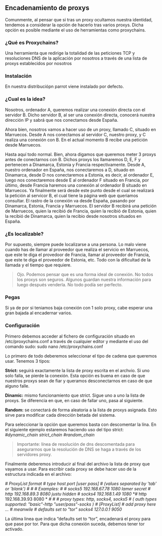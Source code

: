 ## Encadenamiento de proxys
Comunmente, al pensar que si tras un proxy ocultamos nuestra identidad, tendemos a considerar la opción de hacerlo tras varios proxys. Dicha opción es posible mediante el uso de herramientas como proxychains.

### ¿Qué es Proxychains?
Una herramienta que redirige la totalidad de las peticiones TCP y resoluciones DNS de la aplicación por nosotros a través de una lista de proxys establecidos por nosotros

### Instalación
En nuestra distribuciópn parrot viene instalado por defecto.

### ¿Cual es la idea?
Nosotros, ordenador A, queremos realizar una conexión directa con el servidor B. Dicho servidor B, al ser una conexión directa, conocerá nuestra dirección IP y sabrá que nos conectamos desde España.

Ahora bien, nosotros vamos a hacer uso de un proxy, llamado C, situado en Marruecos. Desde A nos conectamos al servidor C, nuestro proxy, y C realiza una conexión con B. En el actual momento B recibe una petición desde Marruecos.

Hasta aquí todo normal. Bien, ahora digamos que queremos meter 3 proxys antes de conectarnos con B. Dichos proxys los llamaremos D, E, F y pertenecen a Dinamarca, Estonia y Francia respectivamente. Desde A, nuestro ordenador en España, nos conectaremos a D, situado en Dinamarca, desde D nos conectaremos a Estonia, es decir, al ordenador E, luego nos conectaremos desde E al ordenador F situado en Francia, por último, desde Francia haremos una conexión al ordenador B situado en Marruecos. Ya finalmente será desde este punto desde el cual se realizará la petición al servicor B, el cual tiene la página web que queriamos consultar. El rastro de la conexión va desde España, pasando por Dinamarca, Estonia, Francia y Marruecos. El servidor B recibirá una petición de Marruecos, quien la recibió de Francia, quien la recibió de Estonia, quien la recibió de Dinamarca, quien la recibio desde nosotros situados en España.

### ¿Es localizable?
Por supuesto, siempre puede localizarse a una persona. Lo malo viene cuando has de llamar al proveedor que realiza el servicio en Marruecos, que este te diga el provedoor de Francia, llamar al proveedor de Francia, que este te diga el proveedor de Estonia, etc. Todo con la dificultad de la llamada y el tiempo que requiere.

> Ojo. Podemos pensar que es una forma ideal de conexión. No todos los proxys son seguros. Algunos guardan nuestra información para luego después venderla. No todo podía ser perfecto.

### Pegas
Si ya de por si teniamos baja conexión con 1 solo proxy, cabe esperar una gran bajada al encadernar varios.

### Configuración
Primero debemos acceder al fichero de configuración situado en /etc/proxychains.conf a través de cualquier editor y mediante el uso del comando sudo: sudo nano /etc/proxychains.conf

Lo primero de todo deberemos seleccionar el tipo de cadena que queremos usar. Tenemos 3 tipos:

**Strict:** seguirá exactamente la lista de proxy escrita en el archvio. Si uno solo falla, se pierde la conexión. Esta opción es buena en caso de que nuestros proxys sean de fiar y queramos desconectarnos en caso de que alguno falle.

**Dinamic:** mismo funcionamiento que strict. Sigue uno a uno la lista de proxys. Se diferencia en que, en caso de fallar uno, pasa al siguiente.

**Random:** se conectará de forma aleatoria a la lista de proxys asignada. Esto sirve para modificar cada dirección betada del sistema.

Para seleccionar la opción que queremos basta con descomentar la lína. En el siguiente ejemplo estaremos haciendo uso del tipo strict:
*#dynamic_chain*
*strict_chain*
*#random_chain*

> Importante: línea de resolución de dns descomentada para asegurarnos que la resolución de DNS se haga a través de los servidores proxy.

Finalmente deberemos introducir al final del archivo la lista de proxy que vayamos a usar. Para escribir cada proxy se debe hacer uso de la estructura indicada en el archivo:






*# ProxyList format*
*#       type  host  port [user pass]*
*#       (values separated by 'tab' or 'blank')*
*#*
*#*
*#        Examples:*
*#*
*#            	socks5	192.168.67.78	1080	lamer	secret*
*#		http	192.168.89.3	8080	justu	hidden*
*#	 	socks4	192.168.1.49	1080*
*#	        http	192.168.39.93	8080	*
*#*
*#*
*#       proxy types: http, socks4, socks5*
*#        ( auth types supported: "basic"-http  "user/pass"-socks )*
*#*
*[ProxyList]*
*# add proxy here ...*
*# meanwile*
*# defaults set to "tor"*
*socks4 	127.0.0.1 9050*

La última linea que indica “defaults set to “tor”, encadenará el proxy para que pase por tor. Para que dicha conexión suceda, debemos tener tor activado.
